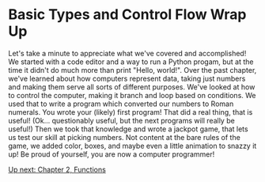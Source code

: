 # Basic Types and Control Flow Wrap Up

Let's take a minute to appreciate what we've covered and accomplished!
We started with a code editor and a way to run a Python progam, but at
the time it didn't do much more than print "Hello, world!". Over the
past chapter, we've learned about how computers represent data, taking
just numbers and making them serve all sorts of different purposes. We've
looked at how to control the computer, making it branch and loop based
on conditions. We used that to write a program which converted our numbers
to Roman numerals. You wrote your (likely) first program! That did a real
thing, that is useful! (Ok... questionably useful, but the next programs
will really be useful!) Then we took that knowledge and wrote a jackpot
game, that lets us test our skill at picking numbers. Not content at the
bare rules of the game, we added color, boxes, and maybe even a little
animation to snazzy it up! Be proud of yourself, you are now a computer
programmer!

[Up next: Chapter 2, Functions](../../02_functions_arrays_strings/README.md)